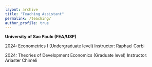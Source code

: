 ```yaml
---
layout: archive
title: "Teaching Assistant"
permalink: /teaching/
author_profile: true
---
```


**University of Sao Paulo (FEA/USP)**

2024: Econometrics I (Undergraduate level) 
Instructor: Raphael Corbi

2024: Theories of Development Economics (Graduate level)
Instructor: Ariaster Chimeli


